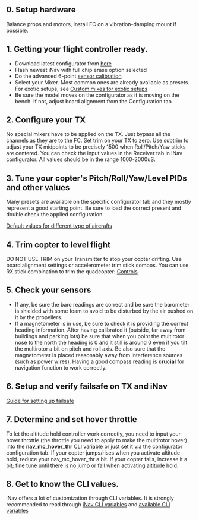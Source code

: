 ## 0. Setup hardware
Balance props and motors, install FC on a vibration-damping mount if possible.

## 1. Getting your flight controller ready.

* Download latest configurator from [here](https://github.com/iNavFlight/inav-configurator/releases)
* Flash newest iNav with full chip erase option selected
* Do the advanced 6-point [sensor calibration](https://github.com/iNavFlight/inav/wiki/Sensor-calibration)
* Select your Mixer. Most common ones are already available as presets. For exotic setups, see [Custom mixes for exotic setups](https://github.com/iNavFlight/inav/wiki/Custom-mixes-for-exotic-setups#setups-that-can-be-implemented-with-custom-mixer)
* Be sure the model moves on the configurator as it is moving on the bench. If not, adjust board alignment from the Configuration tab


## 2. Configure your TX
No special mixers have to be applied on the TX. Just bypass all the channels as they are to the FC.
Set trim on your TX to zero. Use subtrim to adjust your TX midpoints to be precisely 1500 when Roll/Pitch/Yaw sticks are centered. You can check the input values in the Receiver tab in iNav configurator. All values should be in the range 1000-2000uS.

## 3. Tune your copter's Pitch/Roll/Yaw/Level PIDs and other values

Many presets are available on the specific configurator tab and they mostly represent a good starting point.
Be sure to load the correct present and double check the applied configuration.

[Default values for different type of aircrafts](https://github.com/iNavFlight/inav/wiki/Default-values-for-different-type-of-aircrafts)

## 4. Trim copter to level flight
DO NOT USE TRIM on your Transmitter to stop your copter drifting. Use board alignment settings or accelerometer trim stick combos.
You can use RX stick combination to trim the quadcopter: [Controls](https://github.com/iNavFlight/inav/blob/master/docs/Controls.md) 

## 5. Check your sensors
* If any, be sure the baro readings are correct and be sure the barometer is shielded with some foam to avoid to be disturbed by the air pushed on it by the propellers.
* If a magnetometer is in use, be sure to check it is providing the correct heading information. After having calibrated it (outside, far away from buildings and parking lots) be sure that when you point the multirotor nose to the north the heading is 0 and it still is around 0 even if you tilt the multirotor a bit on pitch and roll axis. Be also sure that the magnetometer is placed reasonably away from interference sources (such as power wires).
Having a good compass reading is **crucial** for navigation function to work correctly.

## 6. Setup and verify failsafe on TX and iNav
[Guide for setting up failsafe](https://github.com/iNavFlight/inav/wiki/Failsafe#setting-up-failsafe-with-return-to-home)

## 7. Determine and set hover throttle
To let the altitude hold controller work correctly, you need to input your hover throttle (the throttle you need to apply to make the multirotor hover) into the **nav_mc_hover_thr** CLI variable or just set it via the configurator configuration tab.
If your copter jumps/rises when you activate altitude hold, reduce your nav_mc_hover_thr a bit. If your copter falls, increase it a bit; fine tune until there is no jump or fall when activating altitude hold.


## 8. Get to know the CLI values.
iNav offers a lot of customization through CLI variables. It is strongly recommended to read through [iNav CLI variables](https://github.com/iNavFlight/inav/wiki/iNav-CLI-variables) and [available CLI variables](https://github.com/iNavFlight/inav/blob/master/docs/Cli.md)

